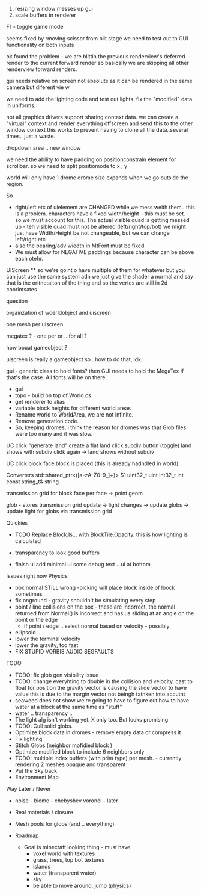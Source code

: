 ﻿
1. resizing window messes up gui
2. scale buffers in renderer

F1 - toggle game mode

seems fixed by rmoving scissor from blit stage we need to test out th GUI functionality on both inputs

ok found the problem - we are blittin the previous renderview's deferred render to the current forward render so basically we
are skipping all other renderview forward renders.

gui needs relative on screen not absolute as it can be rendered in the same camera but diferent vie w

we need to add the lighting code and test out lights.
fix the "modified" data in uniforms.

not all graphics drivers support sharing context data. we can create a "virtual" context and render everything offscreen and send this to the other window context
this works to prevent having to clone all the data..several times.. just a waste.

dropdown area .. new window

we need the ability to have padding on positionconstrain element for scrollbar. so we need to split positiomode to x , y

world will only have 1 drome
drome size expands when we go outside the region.

So
* right/left etc of uielement are CHANGED while we mess weith them.. this is a problem.
characters have a fixed width/height - this must be set. - so we must account for this.
The actual visible quad is getting messed up - teh visible quad must not be altered (left/right/top/bot)
we might just have Width/Height be not changeable, but we can change left/right.etc
* also the bearing/adv wiedth in MtFont must be fixed. 
* We must allow for NEGATIVE paddings because character can be above each otehr.

UIScreen ** 
so we're goint o have multiple of them 
for whatever
but you can just use the same system
adn we just give the shader a normal and say that is the oritnetaiton of the thing
and so the vertes are still in 2d coorintsates

question

orgainzation of woerldobject and uiscreen

one mesh per uiscreen

megatex ? - one per or .. for all ? 

how bouat gameobject ?

uiscreen is really a gameobject so .
how to do that, idk.

gui - generic class to hold fonts?
then GUI needs to hold the MegaTex if that's the case. All fonts will be on there. 


* gui
* topo - build on top of World.cs
* get renderer to alias
* variable block heights for different world areas
* Rename world to WorldArea, we are not infinite.
* Remove generation code.
* So, keeping dromes, i think the reason for dromes was that Glob files were too many and it was slow.


UC
click "generate land"
create a flat land
click subdiv button (toggle)
land shows with subdiv
clidk again -> land shows without subdiv

UC
click block face
block is placed (this is already hadndled in world)



Converters
std\:\:shared_ptr<([a-zA-Z0-9_]+)>    $1
uint32_t                              uint
int32_t                               int
const string_t&                       string

transmission grid for block face
per face -> point
geom 

glob - stores transmission grid
update -> light changes -> update globs -> update light for globs via transmission grid

Quickies
  * TODO
    Replace Block.Is... with BlockTile.Opacity. this is how lighting is calculated

  * transparency to look good
    buffers

  * finish ui add minimal ui
    some debug text .. 
    ui at bottom


Issues right now Physics
  * box normal  STILL wrong -picking will place block inside of lbock sometimes
  * fix onground - gravity shouldn't be simulating every step
  * point / line collisions on the box - these are incorrect, the normal returned from Normal() is incorrect and has us sliding at an angle on the point or the edge
    * if point / edge .. select normal based on velocity - possibly
  * ellipsoid ..
  * lower the terminal velocity
  * lower the gravity, too fast
  * FIX STUPID VORBIS AUDIO SEGFAULTS

TODO 
  * TODO: fix glob gen visibility issue
  * TODO: change everyhting to double in the collision and velocity. cast to float for position
    the gravity vector is causing the slide vector to have value this is due to the margin vector not beingh tatnken into accutnt
  * seaweed does not show we're going to have to figure out how to have water at a block at the same time as "stuff"
  * water .. transparency .. 
  * The light alg isn't working yet. X only too. But looks promising
  * TODO: Cull solid globs.
  * Optimize block data in dromes - remove empty data or compress it
  * Fix lighting
  * Stitch Globs (neighbor mofidied block )
  * Optimize modified block to include 6 neighbors only
  * TODO: multiple index buffers (with prim type) per mesh. - currently rendering 2 meshes opaque and transparent
  * Put the Sky back
  * Environment Map

Way Later  / Never

  * noise - biome - chebyshev voronoi - later
  * Real materials / closure
  * Mesh pools for globs (and .. everything)

* Roadmap
  * Goal is minecraft looking thing - must have
    * voxel world with textures
    * grass, trees, top bot textures
    * islands
    * water (transparent water)
    * sky
    * be able to move around, jump (physics)
